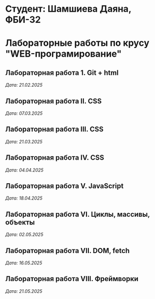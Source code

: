 # Студент: Шамшиева Даяна, ФБИ-32

# Лабораторные работы по крусу "WEB-програмирование"

## Лабораторная работа 1. Git + html

*Дата: 21.02.2025*

## Лабораторная работа II. CSS

*Дата: 07.03.2025*

## Лабораторная работа III. CSS

*Дата: 21.03.2025*

## Лабораторная работа IV. CSS

*Дата: 04.04.2025*

## Лабораторная работа V. JavaScript

*Дата: 18.04.2025*

## Лабораторная работа VI. Циклы, массивы, объекты

*Дата: 02.05.2025*

## Лабораторная работа VII. DOM, fetch

*Дата: 16.05.2025*

## Лабораторная работа VIII. Фреймворки

*Дата: 21.05.2025*


